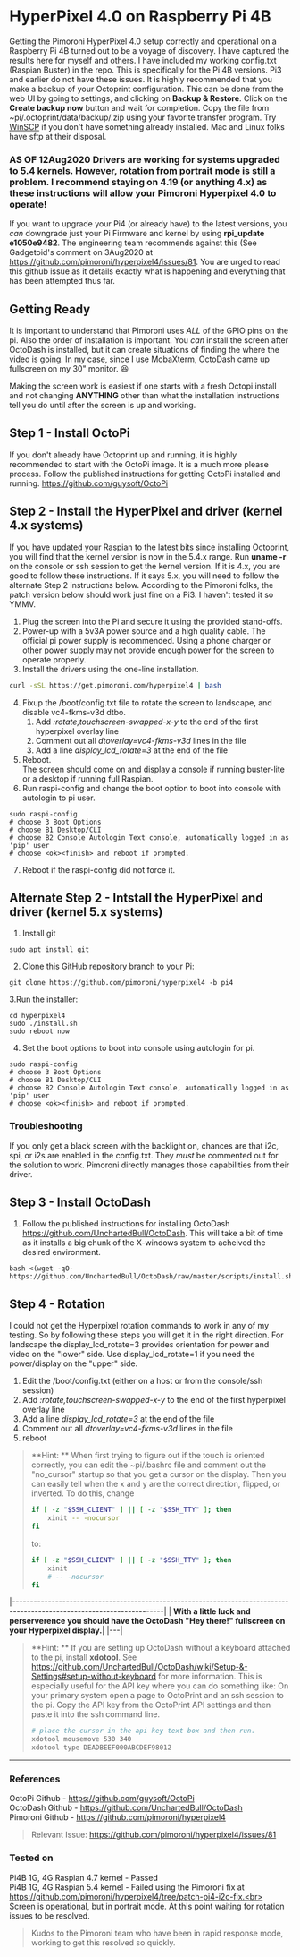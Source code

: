 # HyperPixel 4.0 on Raspberry Pi 4B
Getting the Pimoroni HyperPixel 4.0 setup correctly and operational on a Raspberry Pi 4B turned out to be a voyage of discovery. I have captured the results here for myself and others. I have included my working config.txt (Raspian Buster) in the repo. This is specifically for the Pi 4B versions. Pi3 and earlier do not have these issues. It is highly recommended that you make a backup of your Octoprint configuration. This can be done from the web UI by going to settings, and clicking on **Backup & Restore**. Click on the **Create backup now** button and wait for completion. Copy the file from ~pi/.octoprint/data/backup/<backupfilename>.zip using your favorite transfer program. Try [WinSCP](https://winscp.net/) if you don't have something already installed. Mac and Linux folks have sftp at their disposal.
   
### AS OF 12Aug2020 Drivers are working for systems upgraded to 5.4 kernels. However, rotation from portrait mode is still a problem. I recommend staying on 4.19 (or anything 4.x) as these instructions will allow your Pimoroni Hyperpixel 4.0 to operate!

If you want to upgrade your Pi4 (or already have) to the latest versions, you *can* downgrade just your Pi Firmware and kernel by using **rpi_update e1050e9482**. The engineering team recommends against this (See Gadgetoid's comment on 3Aug2020 at https://github.com/pimoroni/hyperpixel4/issues/81. You are urged to read this github issue as it details exactly what is happening and everything that has been attempted thus far.

## Getting Ready
It is important to understand that Pimoroni uses *ALL* of the GPIO pins on the pi. Also the order of installation is important. You *can* install the screen after OctoDash is installed, but it can create situations of finding the where the video is going. In my case, since I use MobaXterm, OctoDash came up fullscreen on my 30" monitor. :satisfied:

Making the screen work is easiest if one starts with a fresh Octopi install and not changing **ANYTHING** other than what the installation instructions tell you do until after the screen is up and working.

## Step 1 - Install OctoPi
If you don't already have Octoprint up and running, it is highly recommended to start with the OctoPi image. It is a much more please process.
Follow the published instructions for getting OctoPi installed and running. https://github.com/guysoft/OctoPi

## Step 2 - Install the HyperPixel and driver (kernel 4.x systems) 
If you have updated your Raspian to the latest bits since installing Octoprint, you will find that the kernel version is now in the 5.4.x range. Run **uname -r** on the console or ssh session to get the kernel version. If it is 4.x, you are good to follow these instructions. If it says 5.x, you will need to follow the alternate Step 2 instructions below. According to the Pimoroni folks, the patch version below should work just fine on a Pi3. I haven't tested it so YMMV. 

1. Plug the screen into the Pi and secure it using the provided stand-offs.
2. Power-up with a 5v3A power source and a high quality cable. The official pi power supply is recommended. Using a phone charger or other power supply may not provide enough power for the screen to operate properly.
3. Install the drivers using the one-line installation.<br>
```bash
curl -sSL https://get.pimoroni.com/hyperpixel4 | bash

```
4. Fixup the /boot/config.txt file to rotate the screen to landscape, and disable vc4-fkms-v3d dtbo.
   1. Add *:rotate,touchscreen-swapped-x-y* to the end of the first hyperpixel overlay line
   2. Comment out all *dtoverlay=vc4-fkms-v3d* lines in the file
   3. Add a line *display_lcd_rotate=3* at the end of the file
5. Reboot. <br>The screen should come on and display a console if running buster-lite or a desktop if running full Raspian.
6. Run raspi-config and change the boot option to boot into console with autologin to pi user.
```
sudo raspi-config
# choose 3 Boot Options
# choose B1 Desktop/CLI
# choose B2 Console Autologin Text console, automatically logged in as 'pip' user
# choose <ok><finish> and reboot if prompted.  
```
7. Reboot if the raspi-config did not force it.

## Alternate Step 2 - Intstall the HyperPixel and driver (kernel 5.x systems)
1. Install git
```
sudo apt install git
```
2. Clone this GitHub repository branch to your Pi:
```
git clone https://github.com/pimoroni/hyperpixel4 -b pi4
```
3.Run the installer:
```
cd hyperpixel4
sudo ./install.sh
sudo reboot now
```

4. Set the boot options to boot into console using autologin for pi.
```
sudo raspi-config
# choose 3 Boot Options
# choose B1 Desktop/CLI
# choose B2 Console Autologin Text console, automatically logged in as 'pip' user
# choose <ok><finish> and reboot if prompted.  
```

### Troubleshooting
If you only get a black screen with the backlight on, chances are that i2c, spi, or i2s are enabled in the config.txt. They *must* be commented out for the solution to work. Pimoroni directly manages those capabilities from their driver.

## Step 3 - Install OctoDash
1. Follow the published instructions for installing OctoDash<br>https://github.com/UnchartedBull/OctoDash. This will take a bit of time as it installs a big chunk of the X-windows system to acheived the desired environment. 
```
bash <(wget -qO- https://github.com/UnchartedBull/OctoDash/raw/master/scripts/install.sh)
```

## Step 4 - Rotation
I could not get the Hyperpixel rotation commands to work in any of my testing. So by following these steps you will get it in the right direction. For landscape the display_lcd_rotate=3 provides orientation for power and video on the "lower" side. Use display_lcd_rotate=1 if you need the power/display on the "upper" side.
1. Edit the /boot/config.txt (either on a host or from the console/ssh session)
2. Add *:rotate,touchscreen-swapped-x-y* to the end of the first hyperpixel overlay line
3. Add a line *display_lcd_rotate=3* at the end of the file
4. Comment out all *dtoverlay=vc4-fkms-v3d* lines in the file
5. reboot

> **Hint: ** When first trying to figure out if the touch is oriented correctly, 
> you can edit the ~pi/.bashrc file and comment out the "no_cursor" startup so 
> that you get a cursor on the display. Then you can easily tell when the x 
> and y are the correct direction, flipped, or inverted. To do this, change
> ```bash
> if [ -z "$SSH_CLIENT" ] || [ -z "$SSH_TTY" ]; then
>     xinit -- -nocursor
> fi
> ```
>
> to:
> 
> ```bash
> if [ -z "$SSH_CLIENT" ] || [ -z "$SSH_TTY" ]; then
>     xinit
>     # -- -nocursor
> fi
> ```
>

|------------------------------------------------------------------------------------------------------------------------|
| **With a little luck and perserverence you should have the OctoDash "Hey there!" fullscreen on your Hyperpixel display.**| 
|---|

> **Hint: ** If you are setting up OctoDash without a keyboard attached to the pi, install **xdotool**. 
> See https://github.com/UnchartedBull/OctoDash/wiki/Setup-&-Settings#setup-without-keyboard for 
> more information. This is especially useful for the API key where you can do something like: On your 
> primary system open a page to OctoPrint and an ssh session to the pi. Copy the API key from the 
> OctoPrint API settings and then paste it into the ssh command line. 
> ```bash
> # place the cursor in the api key text box and then run.
> xdotool mousemove 530 340
> xdotool type DEADBEEF000ABCDEF98012
> ```
---

### References

OctoPi Github - https://github.com/guysoft/OctoPi<br>
OctoDash Github - https://github.com/UnchartedBull/OctoDash<br>
Pimoroni Github - https://github.com/pimoroni/hyperpixel4<br>
> Relevant Issue: https://github.com/pimoroni/hyperpixel4/issues/81


### Tested on
Pi4B 1G, 4G Raspian 4.7 kernel - Passed<br>
Pi4B 1G, 4G Raspian 5.4 kernel - Failed using the Pimoroni fix at  https://github.com/pimoroni/hyperpixel4/tree/patch-pi4-i2c-fix.<br>
  Screen is operational, but in portrait mode. At this point waiting for rotation issues to be resolved.

> Kudos to the Pimoroni team who have been in rapid response mode, working to get this resolved so quickly.
